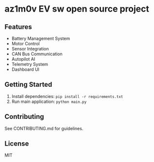 # az1m0v EV sw open source project

## Features
- Battery Management System
- Motor Control
- Sensor Integration
- CAN Bus Communication
- Autopilot AI
- Telemetry System
- Dashboard UI

## Getting Started
1. Install dependencies: `pip install -r requirements.txt`
2. Run main application: `python main.py`

## Contributing
See CONTRIBUTING.md for guidelines.

## License
MIT